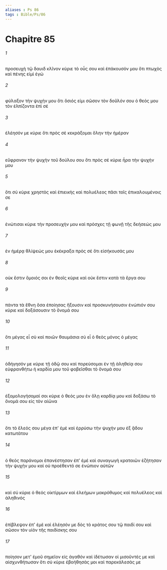 ```yaml
---
aliases : Ps 86
tags : Bible/Ps/86
---
```


# Chapitre 85

###### 1
προσευχὴ τῷ δαυιδ κλῖνον κύριε τὸ οὖς σου καὶ ἐπάκουσόν μου ὅτι πτωχὸς καὶ πένης εἰμὶ ἐγώ
###### 2
φύλαξον τὴν ψυχήν μου ὅτι ὅσιός εἰμι σῶσον τὸν δοῦλόν σου ὁ θεός μου τὸν ἐλπίζοντα ἐπὶ σέ
###### 3
ἐλέησόν με κύριε ὅτι πρὸς σὲ κεκράξομαι ὅλην τὴν ἡμέραν
###### 4
εὔφρανον τὴν ψυχὴν τοῦ δούλου σου ὅτι πρὸς σέ κύριε ἦρα τὴν ψυχήν μου
###### 5
ὅτι σύ κύριε χρηστὸς καὶ ἐπιεικὴς καὶ πολυέλεος πᾶσι τοῖς ἐπικαλουμένοις σε
###### 6
ἐνώτισαι κύριε τὴν προσευχήν μου καὶ πρόσχες τῇ φωνῇ τῆς δεήσεώς μου
###### 7
ἐν ἡμέρᾳ θλίψεώς μου ἐκέκραξα πρὸς σέ ὅτι εἰσήκουσάς μου
###### 8
οὐκ ἔστιν ὅμοιός σοι ἐν θεοῖς κύριε καὶ οὐκ ἔστιν κατὰ τὰ ἔργα σου
###### 9
πάντα τὰ ἔθνη ὅσα ἐποίησας ἥξουσιν καὶ προσκυνήσουσιν ἐνώπιόν σου κύριε καὶ δοξάσουσιν τὸ ὄνομά σου
###### 10
ὅτι μέγας εἶ σὺ καὶ ποιῶν θαυμάσια σὺ εἶ ὁ θεὸς μόνος ὁ μέγας
###### 11
ὁδήγησόν με κύριε τῇ ὁδῷ σου καὶ πορεύσομαι ἐν τῇ ἀληθείᾳ σου εὐφρανθήτω ἡ καρδία μου τοῦ φοβεῖσθαι τὸ ὄνομά σου
###### 12
ἐξομολογήσομαί σοι κύριε ὁ θεός μου ἐν ὅλῃ καρδίᾳ μου καὶ δοξάσω τὸ ὄνομά σου εἰς τὸν αἰῶνα
###### 13
ὅτι τὸ ἔλεός σου μέγα ἐπ' ἐμὲ καὶ ἐρρύσω τὴν ψυχήν μου ἐξ ᾅδου κατωτάτου
###### 14
ὁ θεός παράνομοι ἐπανέστησαν ἐπ' ἐμέ καὶ συναγωγὴ κραταιῶν ἐζήτησαν τὴν ψυχήν μου καὶ οὐ προέθεντό σε ἐνώπιον αὐτῶν
###### 15
καὶ σύ κύριε ὁ θεός οἰκτίρμων καὶ ἐλεήμων μακρόθυμος καὶ πολυέλεος καὶ ἀληθινός
###### 16
ἐπίβλεψον ἐπ' ἐμὲ καὶ ἐλέησόν με δὸς τὸ κράτος σου τῷ παιδί σου καὶ σῶσον τὸν υἱὸν τῆς παιδίσκης σου
###### 17
ποίησον μετ' ἐμοῦ σημεῖον εἰς ἀγαθόν καὶ ἰδέτωσαν οἱ μισοῦντές με καὶ αἰσχυνθήτωσαν ὅτι σύ κύριε ἐβοήθησάς μοι καὶ παρεκάλεσάς με
